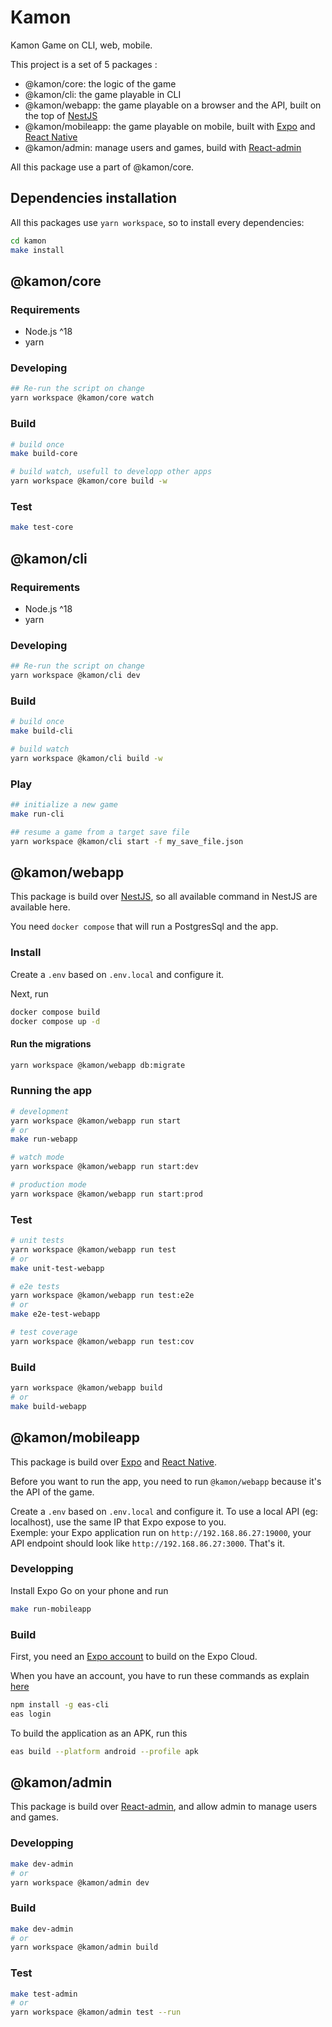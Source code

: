 # Kamon

Kamon Game on CLI, web, mobile.

This project is a set of 5 packages :

- @kamon/core: the logic of the game
- @kamon/cli: the game playable in CLI
- @kamon/webapp: the game playable on a browser and the API, built on the top of [NestJS](https://nestjs.com/)
- @kamon/mobileapp: the game playable on mobile, built with [Expo](https://expo.dev/) and [React Native](https://reactnative.dev/)
- @kamon/admin: manage users and games, build with [React-admin](https://marmelab.com/react-admin/)

All this package use a part of @kamon/core.

## Dependencies installation

All this packages use `yarn workspace`, so to install every dependencies:

```sh
cd kamon
make install
```

## @kamon/core

### Requirements

- Node.js ^18
- yarn

### Developing

```sh
## Re-run the script on change
yarn workspace @kamon/core watch
```

### Build

```sh
# build once
make build-core

# build watch, usefull to developp other apps
yarn workspace @kamon/core build -w
```

### Test

```sh
make test-core
```

## @kamon/cli

### Requirements

- Node.js ^18
- yarn

### Developing

```sh
## Re-run the script on change
yarn workspace @kamon/cli dev
```

### Build

```sh
# build once
make build-cli

# build watch
yarn workspace @kamon/cli build -w
```

### Play

```sh
## initialize a new game
make run-cli

## resume a game from a target save file
yarn workspace @kamon/cli start -f my_save_file.json
```

## @kamon/webapp

This package is build over [NestJS](https://nestjs.com/), so all available command in NestJS are available here.

You need `docker compose` that will run a PostgresSql and the app.

### Install

Create a `.env` based on `.env.local` and configure it.

Next, run

```sh
docker compose build
docker compose up -d
```

#### Run the migrations

```sh
yarn workspace @kamon/webapp db:migrate
```

### Running the app

```bash
# development
yarn workspace @kamon/webapp run start
# or
make run-webapp

# watch mode
yarn workspace @kamon/webapp run start:dev

# production mode
yarn workspace @kamon/webapp run start:prod
```

### Test

```bash
# unit tests
yarn workspace @kamon/webapp run test
# or
make unit-test-webapp

# e2e tests
yarn workspace @kamon/webapp run test:e2e
# or
make e2e-test-webapp

# test coverage
yarn workspace @kamon/webapp run test:cov
```

### Build

```sh
yarn workspace @kamon/webapp build
# or
make build-webapp
```

## @kamon/mobileapp

This package is build over [Expo](https://expo.dev/) and [React Native](https://reactnative.dev/).

Before you want to run the app, you need to run `@kamon/webapp` because it's the API of the game.

Create a `.env` based on `.env.local` and configure it. To use a local API (eg: localhost), use the same IP that Expo expose to you.  
Exemple: your Expo application run on `http://192.168.86.27:19000`, your API endpoint should look like `http://192.168.86.27:3000`. That's it.

### Developping

Install Expo Go on your phone and run

```sh
make run-mobileapp
```

### Build

First, you need an [Expo account](https://expo.dev/accounts/) to build on the Expo Cloud.

When you have an account, you have to run these commands as explain [here](https://docs.expo.dev/build/setup/)

```sh
npm install -g eas-cli
eas login
```

To build the application as an APK, run this

```sh
eas build --platform android --profile apk
```

## @kamon/admin

This package is build over [React-admin](https://marmelab.com/react-admin/), and allow admin to manage users and games.

### Developping

```sh
make dev-admin
# or
yarn workspace @kamon/admin dev
```

### Build

```sh
make dev-admin
# or
yarn workspace @kamon/admin build
```

### Test

```sh
make test-admin
# or
yarn workspace @kamon/admin test --run
```
